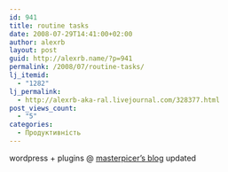 ```yaml
---
id: 941
title: routine tasks
date: 2008-07-29T14:41:00+02:00
author: alexrb
layout: post
guid: http://alexrb.name/?p=941
permalink: /2008/07/routine-tasks/
lj_itemid:
  - "1282"
lj_permalink:
  - http://alexrb-aka-ral.livejournal.com/328377.html
post_views_count:
  - "5"
categories:
  - Продуктивність
---
```

wordpress + plugins @ [masterpicer&#8217;s blog](http://blog.masterpiecer.org.ua) updated